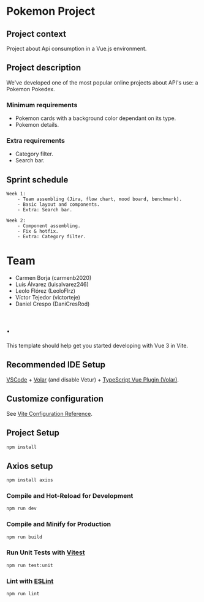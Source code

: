 # Pokemon Project

## Project context

Project about Api consumption in a Vue.js environment. 

## Project description

We've developed one of the most popular online projects about API's use: a Pokemon Pokedex.

### Minimum requirements

- Pokemon cards with a background color dependant on its type.
- Pokemon details.

### Extra requirements

- Category filter.
- Search bar.

## Sprint schedule

    Week 1: 
        - Team assembling (Jira, flow chart, mood board, benchmark).
        - Basic layout and components.
        - Extra: Search bar.

    Week 2:
        - Component assembling.
        - Fix & hotfix.
        - Extra: Category filter.

# Team

- Carmen Borja (carmenb2020)
- Luis Álvarez (luisalvarez246)
- Leolo Flórez (LeoloFlrz)
- Víctor Tejedor (victorteje)
- Daniel Crespo (DaniCresRod)


# .

This template should help get you started developing with Vue 3 in Vite.

## Recommended IDE Setup

[VSCode](https://code.visualstudio.com/) + [Volar](https://marketplace.visualstudio.com/items?itemName=Vue.volar) (and disable Vetur) + [TypeScript Vue Plugin (Volar)](https://marketplace.visualstudio.com/items?itemName=Vue.vscode-typescript-vue-plugin).

## Customize configuration

See [Vite Configuration Reference](https://vitejs.dev/config/).

## Project Setup

```sh
npm install
```

## Axios setup

```sh
npm install axios
```

### Compile and Hot-Reload for Development

```sh
npm run dev
```

### Compile and Minify for Production

```sh
npm run build
```

### Run Unit Tests with [Vitest](https://vitest.dev/)

```sh
npm run test:unit
```

### Lint with [ESLint](https://eslint.org/)

```sh
npm run lint
```

